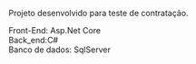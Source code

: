 Projeto desenvolvido para teste de contratação. 

Front-End: Asp.Net Core <br>
Back_end:C#<br>
Banco de dados: SqlServer
